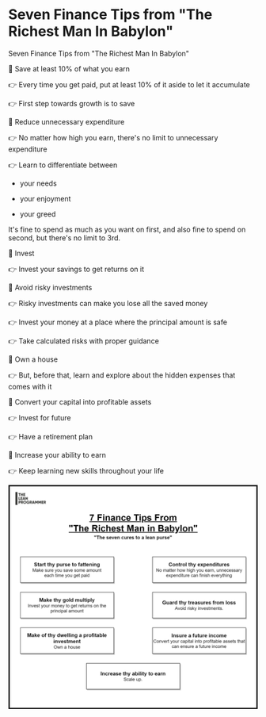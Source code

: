# Seven Finance Tips from "The Richest Man In Babylon"

Seven Finance Tips from "The Richest Man In Babylon"

📌 Save at least 10% of what you earn

👉 Every time you get paid, put at least 10% of it aside to let it accumulate

👉 First step towards growth is to save


📌 Reduce unnecessary expenditure

👉 No matter how high you earn, there's no limit to unnecessary expenditure

👉 Learn to differentiate between

- your needs

- your enjoyment

- your greed

It's fine to spend as much as you want on first, and also fine to spend on second, but there's no limit to 3rd.


📌 Invest

👉 Invest your savings to get returns on it


📌 Avoid risky investments

👉 Risky investments can make you lose all the saved money

👉 Invest your money at a place where the principal amount is safe

👉 Take calculated risks with proper guidance


📌 Own a house

👉 But, before that, learn and explore about the hidden expenses that comes with it


📌 Convert your capital into profitable assets

👉 Invest for future

👉 Have a retirement plan


📌 Increase your ability to earn

👉 Keep learning new skills throughout your life


![finance](./MainFile-Finance_Tips.png)
